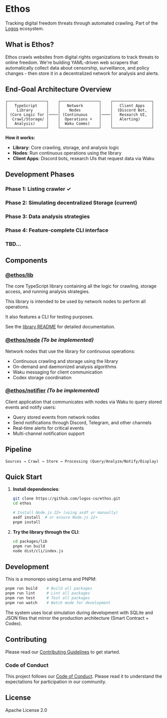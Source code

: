 # Ethos

Tracking digital freedom threats through automated crawling. Part of the [Logos](https://logos.co) ecosystem.

## What is Ethos?

Ethos crawls websites from digital rights organizations to track threats to online freedom. We're building YAML-driven web scrapers that automatically collect data about censorship, surveillance, and policy changes - then store it in a decentralized network for analysis and alerts.

## End-Goal Architecture Overview

```
┌─────────────────┐    ┌─────────────────┐    ┌─────────────────┐
│   TypeScript    │    │   Network       │    │   Client Apps   │
│    Library      │    │    Nodes        │    │  (Discord Bot,  │
│ (Core Logic for │────│ (Continuous     │────│   Research UI,  │
│  Crawl/Storage/ │    │  Operations +   │    │   Alerting)     │
│   Analysis)     │    │  Waku Comms)    │    │                 │
└─────────────────┘    └─────────────────┘    └─────────────────┘
```

**How it works:**

- **Library**: Core crawling, storage, and analysis logic
- **Nodes**: Run continuous operations using the library
- **Client Apps**: Discord bots, research UIs that request data via Waku

## Development Phases

### Phase 1: Listing crawler ✓

### Phase 2: Simulating decentralized Storage (current)

### Phase 3: Data analysis strategies

### Phase 4: Feature-complete CLI interface

### TBD...

## Components

### [@ethos/lib](./packages/lib/)

The core TypeScript library containing all the logic for crawling, storage access, and running analysis strategies.

This library is intended to be used by network nodes to perform all operations.

It also features a CLI for testing purposes.

See the [library README](./packages/lib/README.md) for detailed documentation.

### [@ethos/node](./packages/node/) _(To be implemented)_

Network nodes that use the library for continuous operations:

- Continuous crawling and storage using the library
- On-demand and daemonized analysis algorithms
- Waku messaging for client communication
- Codex storage coordination

### [@ethos/notifier](./packages/notifier/) _(To be implemented)_

Client application that communicates with nodes via Waku to query stored events and notify users:

- Query stored events from network nodes
- Send notifications through Discord, Telegram, and other channels
- Real-time alerts for critical events
- Multi-channel notification support

## Pipeline

```
Sources → Crawl → Store → Processing (Query/Analyze/Notify/Display)
```

## Quick Start

1. **Install dependencies**:

   ```bash
   git clone https://github.com/logos-co/ethos.git
   cd ethos

   # Install Node.js 22+ (using asdf or manually)
   asdf install  # or ensure Node.js 22+
   pnpm install
   ```

2. **Try the library through the CLI**:

   ```bash
   cd packages/lib
   pnpm run build
   node dist/cli/index.js
   ```

## Development

This is a monorepo using Lerna and PNPM:

```bash
pnpm run build    # Build all packages
pnpm run lint     # Lint all packages
pnpm run test     # Test all packages
pnpm run watch    # Watch mode for development
```

The system uses local simulation during development with SQLite and JSON files that mirror the production architecture (Smart Contract + Codex).

## Contributing

Please read our [Contributing Guidelines](./CONTRIBUTING.md) to get started.

### Code of Conduct

This project follows our [Code of Conduct](./CODE_OF_CONDUCT.md). Please read it to understand the expectations for participation in our community.

## License

Apache License 2.0
